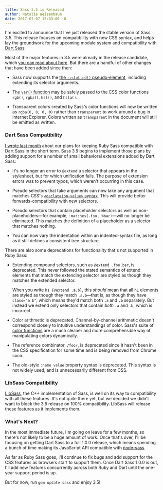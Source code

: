 ```yaml
---
title: Sass 3.5 is Released
author: Natalie Weizenbaum
date: 2017-07-07 15:33:00 -8
---
```


I'm excited to announce that I've just released the stable version of Sass 3.5. This release focuses on compatibility with new CSS syntax, and helps lay the groundwork for the upcoming module system and compatibility with [Dart Sass](/blog/announcing-dart-sass).

Most of the major features in 3.5 were already in the release candidate, which [you can read about here](/blog/sass-35-release-candidate). But there are a handful of other changes that have been added since then:

* Sass now supports the [the `::slotted()` pseudo-element](https://drafts.csswg.org/css-scoping-1/#slotted-pseudo), including extending its selector arguments.

* [The `var()` function](https://www.w3.org/TR/css-variables-1/#using-variables) may be safely passed to the CSS color functions `rgb()`, `rgba()`, `hsl()`, and `hsla()`.

* Transparent colors created by Sass's color functions will now be written as `rgba(0, 0, 0, 0)` rather than `transparent` to work around a bug in Internet Explorer. Colors written as `transparent` in the document will still be emitted as written.

### Dart Sass Compatibility

[I wrote last month](http://sass.logdown.com/posts/1909151) about our plans for keeping Ruby Sass compatible with Dart Sass in the short term. Sass 3.5 begins to implement those plans by adding support for a number of small behavioral extensions added by Dart Sass:

* It's no longer an error to `@extend` a selector that appears in the stylesheet, but for which unification fails. The purpose of extension errors was to prevent typos, which weren't occurring in this case.

* Pseudo selectors that take arguments can now take any argument that matches CSS's [`<declataion-value>` syntax](https://drafts.csswg.org/css-syntax-3/#typedef-declaration-value). This will provide better forwards-compatibility with new selectors.

* Pseudo selectors that contain placeholder selectors as well as non-placeholders—for example, `:matches(.foo, %bar)`—will no longer be eliminated. This matches the definition of a placeholder as a selector that matches nothing.

* You can now vary the indentation within an indented-syntax file, as long as it still defines a consistent tree structure.

There are also some deprecations for functionality that's not supported in Ruby Sass:

* Extending compound selectors, such as `@extend .foo.bar`, is deprecated. This never followed the stated semantics of extend: elements that match the extending selector are styled as though they matches the extended selector.

  When you write `h1 {@extend .a.b}`, this *should* mean that all `h1` elements are styled as though they match `.a.b`—that is, as though they have `class="a b"`, which means they'd match both `.a` and `.b` separately. But instead we extend only selectors that contain *both* `.a` and `.b`, which is incorrect.

* Color arithmetic is deprecated. Channel-by-channel arithmetic doesn't correspond closely to intuitive understandings of color. Sass's suite of [color functions](/documentation/modules/color/) are a much cleaner and more comprehensible way of manipulating colors dynamically.

* The reference combinator, `/foo/`, is deprecated since it hasn't been in the CSS specification for some time and is being removed from Chrome soon.

* The old-style `:name value` property syntax is deprecated. This syntax is not widely used, and is unnecessarily different from CSS.

### LibSass Compatibility

[LibSass](/libsass), the C++ implementation of Sass, is well on its way to compatibility with all these features. It's not quite there yet, but we decided we didn't want to block the 3.5 release on 100% compatibility. LibSass will release these features as it implements them.

### What's Next?

In the most immediate future, I'm going on leave for a few months, so there's not likely to be a huge amount of work. Once that's over, I'll be focusing on getting Dart Sass to a full 1.0.0 release, which means spending a bunch of time making its JavaScript API compatible with [node-sass](http://npmjs.com/package/node-sass).

As far as Ruby Sass goes, I'll continue to fix bugs and add support for the CSS features as browsers start to support them. Once Dart Sass 1.0.0 is out, I'll add new features concurrently across both Ruby and Dart until the one-year support period is up.

But for now, run `gem update sass` and enjoy 3.5!
